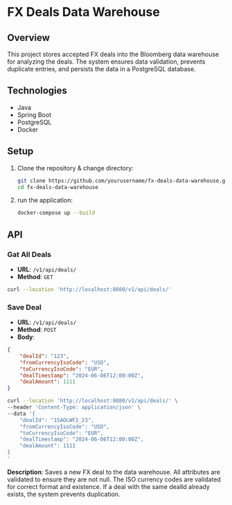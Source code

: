 # FX Deals Data Warehouse

## Overview
This project stores accepted FX deals into the Bloomberg data warehouse for analyzing the deals. The system ensures data validation, prevents duplicate entries, and persists the data in a PostgreSQL database.

## Technologies
- Java
- Spring Boot
- PostgreSQL
- Docker

## Setup
1. Clone the repository & change directory:
   ```sh
   git clone https://github.com/yourusername/fx-deals-data-warehouse.git
   cd fx-deals-data-warehouse

2. run the application:
   ```sh
   docker-compose up --build

## API
### Gat All Deals
- **URL**: `/v1/api/deals/`
- **Method**: `GET`
```sh
curl --location 'http://localhost:8080/v1/api/deals/'
```

### Save Deal
- **URL**: `/v1/api/deals/`
- **Method**: `POST`
- **Body**:
```json
{
    "dealId": "123",
    "fromCurrencyIsoCode": "USD",
    "toCurrencyIsoCode": "EUR",
    "dealTimestamp": "2024-06-06T12:00:00Z",
    "dealAmount": 1111
}
```
```sh
curl --location 'http://localhost:8080/v1/api/deals/' \
--header 'Content-Type: application/json' \
--data '{
    "dealId": "1SAOLWF2_23",
    "fromCurrencyIsoCode": "USD",
    "toCurrencyIsoCode": "EUR",
    "dealTimestamp": "2024-06-06T12:00:00Z",
    "dealAmount": 1111
}
'
```
**Description**: Saves a new FX deal to the data warehouse. All attributes are validated to ensure they are not null. The ISO currency codes are validated for correct format and existence. If a deal with the same dealId already exists, the system prevents duplication.

